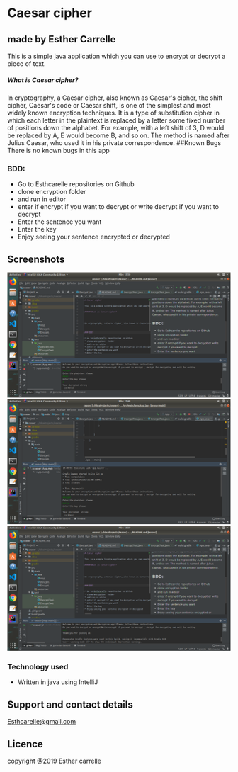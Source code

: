 # Caesar cipher
## made by Esther Carrelle


This is a simple java application which you can use to encrypt or decrypt a piece of text. 

##### What is Caesar cipher?



In cryptography, a Caesar cipher, also known as Caesar's cipher, the shift cipher, Caesar's code or Caesar shift, is one of the simplest and most widely known encryption techniques. It is a type of substitution cipher in which each letter in the plaintext is replaced by a letter some fixed number of positions down the alphabet. For example, with a left shift of 3, D would be replaced by A, E would become B, and so on. The method is named after Julius Caesar, who used it in his private correspondence.
##Known  Bugs
There is no known bugs in this app

### BDD:

* Go to Esthcarelle repositories on Github
* clone encryption  folder
* and run in editor
* enter if encrypt if you want to decrypt or write decrypt if you want to decrypt
* Enter the sentence you want
* Enter the key
* Enjoy seeing your sentence encrypted or decrypted

##  Screenshots
![decryption](src/decryption.png)
![encryption](src/encryption.png)
![exit](src/exit.png)


### Technology used

* Written in java using IntelliJ
##  Support and contact details
 Esthcarelle@gmail.com
## Licence
copyright @2019 Esther carrelle
